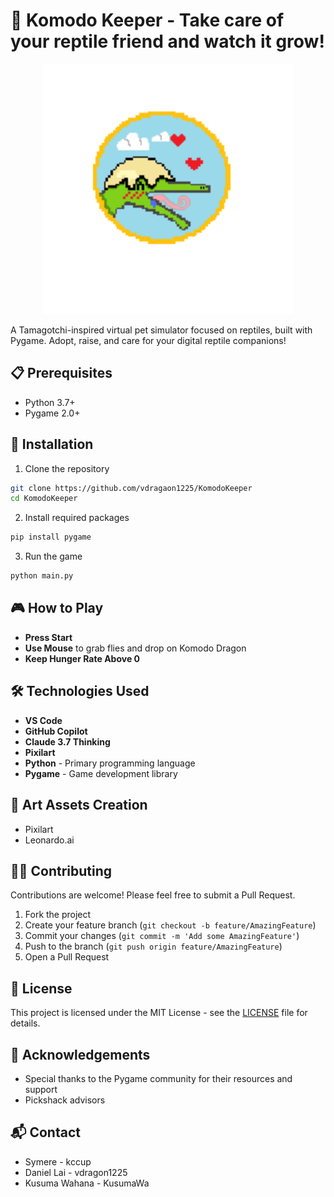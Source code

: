 # 🦎 Komodo Keeper - Take care of your reptile friend and watch it grow! 
<p align="center">
  <img src="graphics/startPageLogo.png" alt="Logo" width="400">
</p>
A Tamagotchi-inspired virtual pet simulator focused on reptiles, built with Pygame. Adopt, raise, and care for your digital reptile companions!

## 📋 Prerequisites
- Python 3.7+
- Pygame 2.0+

## 🚀 Installation

1. Clone the repository
```bash
git clone https://github.com/vdragaon1225/KomodoKeeper
cd KomodoKeeper
```

2. Install required packages
```bash
pip install pygame
```

3. Run the game
```bash
python main.py
```

## 🎮 How to Play
- **Press Start**
- **Use Mouse** to grab flies and drop on Komodo Dragon
- **Keep Hunger Rate Above 0**

## 🛠️ Technologies Used
- **VS Code**
- **GitHub Copilot**
- **Claude 3.7 Thinking**
- **Pixilart**
- **Python** - Primary programming language
- **Pygame** - Game development library

## 🎨 Art Assets Creation
- Pixilart
- Leonardo.ai
  
## 👨‍💻 Contributing
Contributions are welcome! Please feel free to submit a Pull Request.
1. Fork the project
2. Create your feature branch (`git checkout -b feature/AmazingFeature`)
3. Commit your changes (`git commit -m 'Add some AmazingFeature'`)
4. Push to the branch (`git push origin feature/AmazingFeature`)
5. Open a Pull Request

## 📄 License
This project is licensed under the MIT License - see the [LICENSE](LICENSE) file for details.

## 🙏 Acknowledgements
- Special thanks to the Pygame community for their resources and support
- Pickshack advisors
  
## 📬 Contact

- Symere - kccup 
- Daniel Lai - vdragon1225
- Kusuma Wahana - KusumaWa
